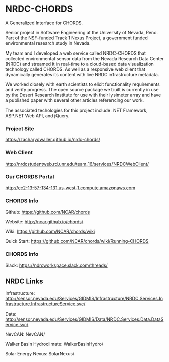# NRDC-CHORDS
A Generalized Interface for CHORDS.

Senior project in Software Engineering at the University of Nevada, Reno. Part of the NSF-funded Track 1 Nexus Project, a government funded environmental research study in Nevada.

My team and I developed a web service called NRDC-CHORDS that collected environmental sensor data from the Nevada Research Data Center (NRDC) and streamed it in real-time to a cloud-based data visualization technology called CHORDS. As well as a responsive web client that dynamically generates its content with live NRDC infrastructure metadata.

We worked closely with earth scientists to elicit functionality requirements and verify progress. The open source package we built is currently in use by the Desert Research Institute for use with their lysimeter array and have a published paper with several other articles referencing our work.

The associated techologies for this project include .NET Framework, ASP.NET Web API, and jQuery.

### Project Site

https://zacharydwaller.github.io/nrdc-chords/

### Web Client

http://nrdcstudentweb.rd.unr.edu/team_16/services/NRDCWebClient/

### Our CHORDS Portal

http://ec2-13-57-134-131.us-west-1.compute.amazonaws.com

### CHORDS Info

Github: https://github.com/NCAR/chords

Website: http://ncar.github.io/chords/

Wiki: https://github.com/NCAR/chords/wiki

Quick Start: https://github.com/NCAR/chords/wiki/Running-CHORDS

### CHORDS Info

Slack: https://ndrcworkspace.slack.com/threads/

## NRDC Links

Infrastructure: http://sensor.nevada.edu/Services/GIDMIS/Infrastructure/NRDC.Services.Infrastructure.InfrastructureService.svc/

Data: http://sensor.nevada.edu/Services/GIDMIS/Data/NRDC.Services.Data.DataService.svc/

NevCAN: NevCAN/

Walker Basin Hydroclimate: WalkerBasinHydro/

Solar Energy Nexus: SolarNexus/

